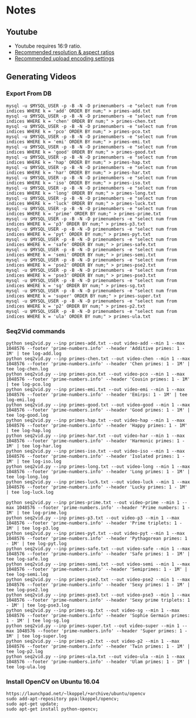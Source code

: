 # Notes

## Youtube
* Youtube requires 16:9 ratio.
* [Recommended resolution & aspect ratios](https://support.google.com/youtube/answer/6375112)
* [Recommended upload encoding settings](https://support.google.com/youtube/answer/1722171?hl=en)


## Generating Videos
### Export From DB
	mysql -u $MYSQL_USER -p -B -N -D primenumbers -e "select num from indices WHERE k = 'add' ORDER BY num;" > primes-add.txt
	mysql -u $MYSQL_USER -p -B -N -D primenumbers -e "select num from indices WHERE k = 'chen' ORDER BY num;" > primes-chen.txt
	mysql -u $MYSQL_USER -p -B -N -D primenumbers -e "select num from indices WHERE k = 'pco' ORDER BY num;" > primes-pco.txt
	mysql -u $MYSQL_USER -p -B -N -D primenumbers -e "select num from indices WHERE k = 'emi' ORDER BY num;" > primes-emi.txt
	mysql -u $MYSQL_USER -p -B -N -D primenumbers -e "select num from indices WHERE k = 'good' ORDER BY num;" > primes-good.txt
	mysql -u $MYSQL_USER -p -B -N -D primenumbers -e "select num from indices WHERE k = 'hap' ORDER BY num;" > primes-hap.txt
	mysql -u $MYSQL_USER -p -B -N -D primenumbers -e "select num from indices WHERE k = 'har' ORDER BY num;" > primes-har.txt
	mysql -u $MYSQL_USER -p -B -N -D primenumbers -e "select num from indices WHERE k = 'iso' ORDER BY num;" > primes-iso.txt
	mysql -u $MYSQL_USER -p -B -N -D primenumbers -e "select num from indices WHERE k = 'long' ORDER BY num;" > primes-long.txt
	mysql -u $MYSQL_USER -p -B -N -D primenumbers -e "select num from indices WHERE k = 'luck' ORDER BY num;" > primes-luck.txt
	mysql -u $MYSQL_USER -p -B -N -D primenumbers -e "select num from indices WHERE k = 'prime' ORDER BY num;" > primes-prime.txt
	mysql -u $MYSQL_USER -p -B -N -D primenumbers -e "select num from indices WHERE k = 'p3' ORDER BY num;" > primes-p3.txt
	mysql -u $MYSQL_USER -p -B -N -D primenumbers -e "select num from indices WHERE k = 'pyt' ORDER BY num;" > primes-pyt.txt
	mysql -u $MYSQL_USER -p -B -N -D primenumbers -e "select num from indices WHERE k = 'safe' ORDER BY num;" > primes-safe.txt
	mysql -u $MYSQL_USER -p -B -N -D primenumbers -e "select num from indices WHERE k = 'semi' ORDER BY num;" > primes-semi.txt
	mysql -u $MYSQL_USER -p -B -N -D primenumbers -e "select num from indices WHERE k = 'pse2' ORDER BY num;" > primes-pse2.txt
	mysql -u $MYSQL_USER -p -B -N -D primenumbers -e "select num from indices WHERE k = 'pse3' ORDER BY num;" > primes-pse3.txt
	mysql -u $MYSQL_USER -p -B -N -D primenumbers -e "select num from indices WHERE k = 'sg' ORDER BY num;" > primes-sg.txt
	mysql -u $MYSQL_USER -p -B -N -D primenumbers -e "select num from indices WHERE k = 'super' ORDER BY num;" > primes-super.txt
	mysql -u $MYSQL_USER -p -B -N -D primenumbers -e "select num from indices WHERE k = 'p2' ORDER BY num;" > primes-p2.txt
	mysql -u $MYSQL_USER -p -B -N -D primenumbers -e "select num from indices WHERE k = 'ula' ORDER BY num;" > primes-ula.txt


### Seq2Vid commands
	python seq2vid.py --inp primes-add.txt --out video-add --min 1 --max 1048576 --footer 'prime-numbers.info' --header 'Additive primes: 1 - 1M' | tee log-add.log
	python seq2vid.py --inp primes-chen.txt --out video-chen --min 1 --max 1048576 --footer 'prime-numbers.info' --header 'Chen primes: 1 - 1M' | tee log-chen.log
	python seq2vid.py --inp primes-pco.txt --out video-pco --min 1 --max 1048576 --footer 'prime-numbers.info' --header 'Cousin primes: 1 - 1M' | tee log-pco.log
	python seq2vid.py --inp primes-emi.txt --out video-emi --min 1 --max 1048576 --footer 'prime-numbers.info' --header 'Emirps: 1 - 1M' | tee log-emi.log
	python seq2vid.py --inp primes-good.txt --out video-good --min 1 --max 1048576 --footer 'prime-numbers.info' --header 'Good primes: 1 - 1M' | tee log-good.log
	python seq2vid.py --inp primes-hap.txt --out video-hap --min 1 --max 1048576 --footer 'prime-numbers.info' --header 'Happy primes: 1 - 1M' | tee log-hap.log
	python seq2vid.py --inp primes-har.txt --out video-har --min 1 --max 1048576 --footer 'prime-numbers.info' --header 'Harmonic primes: 1 - 1M' | tee log-har.log
	python seq2vid.py --inp primes-iso.txt --out video-iso --min 1 --max 1048576 --footer 'prime-numbers.info' --header 'Isolated primes: 1 - 1M' | tee log-iso.log
	python seq2vid.py --inp primes-long.txt --out video-long --min 1 --max 1048576 --footer 'prime-numbers.info' --header 'Long primes: 1 - 1M' | tee log-long.log
	python seq2vid.py --inp primes-luck.txt --out video-luck --min 1 --max 1048576 --footer 'prime-numbers.info' --header 'Lucky primes: 1 - 1M' | tee log-luck.log

	python seq2vid.py --inp primes-prime.txt --out video-prime --min 1 --max 1048576 --footer 'prime-numbers.info' --header 'Prime numbers: 1 - 1M' | tee log-prime.log
	python seq2vid.py --inp primes-p3.txt --out video-p3 --min 1 --max 1048576 --footer 'prime-numbers.info' --header 'Prime triplets: 1 - 1M' | tee log-p3.log
	python seq2vid.py --inp primes-pyt.txt --out video-pyt --min 1 --max 1048576 --footer 'prime-numbers.info' --header 'Pythagorean primes: 1 - 1M' | tee log-pyt.log
	python seq2vid.py --inp primes-safe.txt --out video-safe --min 1 --max 1048576 --footer 'prime-numbers.info' --header 'Safe primes: 1 - 1M' | tee log-safe.log
	python seq2vid.py --inp primes-semi.txt --out video-semi --min 1 --max 1048576 --footer 'prime-numbers.info' --header 'Semiprimes: 1 - 1M' | tee log-semi.log
	python seq2vid.py --inp primes-pse2.txt --out video-pse2 --min 1 --max 1048576 --footer 'prime-numbers.info' --header 'Sexy primes: 1 - 1M' | tee log-pse2.log
	python seq2vid.py --inp primes-pse3.txt --out video-pse3 --min 1 --max 1048576 --footer 'prime-numbers.info' --header 'Sexy prime triplets: 1 - 1M' | tee log-pse3.log
	python seq2vid.py --inp primes-sg.txt --out video-sg --min 1 --max 1048576 --footer 'prime-numbers.info' --header 'Sophie Germain primes: 1 - 1M' | tee log-sg.log
	python seq2vid.py --inp primes-super.txt --out video-super --min 1 --max 1048576 --footer 'prime-numbers.info' --header 'Super primes: 1 - 1M' | tee log-super.log
	python seq2vid.py --inp primes-p2.txt --out video-p2 --min 1 --max 1048576 --footer 'prime-numbers.info' --header 'Twin primes: 1 - 1M' | tee log-p2.log
	python seq2vid.py --inp primes-ula.txt --out video-ula --min 1 --max 1048576 --footer 'prime-numbers.info' --header 'Ulam primes: 1 - 1M' | tee log-ula.log


### Install OpenCV on Ubuntu 16.04
	https://launchpad.net/~lkoppel/+archive/ubuntu/opencv
	sudo add-apt-repository ppa:lkoppel/opencv;
	sudo apt-get update;
	sudo apt-get install python-opencv;




